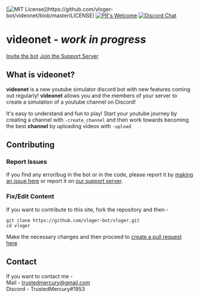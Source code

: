 [![MIT License](https://img.shields.io/apm/l/atomic-design-ui.svg?)](https://github.com/vloger-bot/videonet/blob/master/LICENSE) 
[![PR's Welcome](https://img.shields.io/badge/PRs-welcome-brightgreen.svg?style=flat)](https://github.com/vloger-bot/videonet/pulls)
[![Discord Chat](https://img.shields.io/discord/689210707232686158.svg)](https://discord.gg/3MShhbr)  

# videonet - *work in progress*

[Invite the bot](https://discordapp.com/api/oauth2/authorize?client_id=689210550680682560&permissions=379968&scope=bot)
[Join the Support Server](https://discord.gg/3MShhbr)

## What is videonet?
**videonet** is a new youtube simulator discord bot
with new features coming out regularly!
**videonet** allows you and the members of your
server to create a simulation of a youtube
channel on Discord!

It's easy to understand and fun to play!
Start your youtube journey by creating a
channel with `-create_channel` and then work
towards becoming the best **channel** by uploading 
videos with `-upload`


## Contributing

### Report Issues
If you find any error/bug in the bot or in the
code, please report it by [making an issue here](https://github.com/vloger-bot/vloger/issues)
or report it on [our support server](https://discord.gg/3kJJS4c).

### Fix/Edit Content

If you want to contribute to this site, 
fork the repository and then -
```
git clone https://github.com/vloger-bot/vloger.git
cd vloger
```

Make the necessary changes and then proceed to [create a pull request here](https://github.com/vloger-bot/vloger/pulls)


## Contact
If you want to contact me -  
Mail - trustedmercury@gmail.com  
Discord - TrustedMercury#1953
